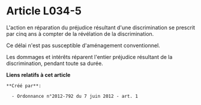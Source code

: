 # Article L034-5

L'action en réparation du préjudice résultant d'une discrimination se prescrit par cinq ans à compter de la révélation de la
discrimination. 

Ce délai n'est pas susceptible d'aménagement conventionnel. 

Les dommages et intérêts réparent l'entier préjudice résultant de la discrimination, pendant toute sa durée.

**Liens relatifs à cet article**

	**Créé par**:

	  - Ordonnance n°2012-792 du 7 juin 2012 - art. 1

